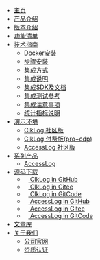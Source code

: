 <!-- _navbar.md?r=0418 -->

* [主页](/#/)
* [产品介绍](/introduce.md?r=0418)
  <!-- * [功能清单](/funclist.md?r=0418)
  * [指标项说明](/indicator-desc.md?r=0418)
  * [更新说明](/changelog.md?r=0418) -->
* [版本介绍](/version.md?r=0418)
* [功能清单](/funclist.md?r=0418)
* [技术指南](#)
  * [Docker安装](/docker_installation/preperation.md?r=0418)
  * [步骤安装](/installation/preparation.md?r=0418)
  * [集成方式](/integration/introduce.md?r=0418)
  * [集成说明](/integration/method.md?r=0418)
  * [集成SDK及文档](/integration/document.md?r=0418)
  * [集成测试参考](/integration/reference.md?r=0418?r=0418)
  * [集成注意事项](/tutorials/notes.md?r=0418)
  * [统计指标说明](/tutorials/statindicator.md?r=0418)
* [演示环境](https://demo.clklog.com)
  * [ClkLog 社区版](https://demo.clklog.com)
  * [ClkLog 付费版(pro+cdp)](https://pro.clklog.com)
  * [AccessLog 社区版](https://demo.access.clklog.com/)
* [系列产品](#)
  * [AccessLog](/accesslog/introduce.md?r=0418)
* [源码下载](#)
  * <a href="https://github.com/clklog/clklog"  target="_clkloggithub"><img src="/assets/imgs/export.png" height="10"/> ClkLog in GitHub</a>
  * <a href="https://gitee.com/clklog/clklog"  target="_clkloggitee"><img src="/assets/imgs/export.png" height="10"/> ClkLog in Gitee</a>
  * <a href="https://gitcode.com/clklog/clklog"  target="_clkloggitcode"><img src="/assets/imgs/export.png" height="10"/> ClkLog in GitCode</a>
  * <a href="https://github.com/clklog/accesslog"  target="_accessloggithub"><img src="/assets/imgs/export.png" height="10"/> AccessLog in GitHub</a>
  * <a href="https://gitee.com/clklog/accesslog"  target="_accessloggitee"><img src="/assets/imgs/export.png" height="10"/> AccessLog in Gitee</a>
  * <a href="https://gitcode.com/clklog/accesslog"  target="_accessloggitcode"><img src="/assets/imgs/export.png" height="10"/> AccessLog in GitCode</a>
* <a href="https://docs.clklog.com"  target="_clklogdocs">文章库</a>
* [关于我们](#)
  * <a href="https://www.zcunsoft.com" target="_blank">公司官网</a>
  * [资质认证](/certification.md?r=0418)
